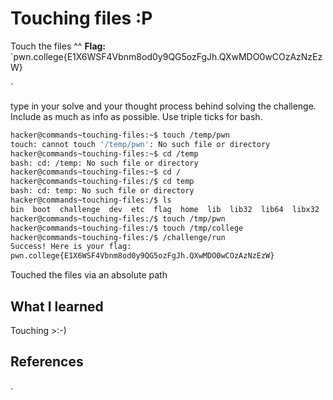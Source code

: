 # Touching files :P
Touch the files ^^
**Flag:** `pwn.college{E1X6WSF4Vbnm8od0y9QG5ozFgJh.QXwMDO0wCOzAzNzEzW}

`

type in your solve and your thought process behind solving the challenge. Include as much as info as possible. Use triple ticks for bash.
```bash
hacker@commands~touching-files:~$ touch /temp/pwn
touch: cannot touch '/temp/pwn': No such file or directory
hacker@commands~touching-files:~$ cd /temp
bash: cd: /temp: No such file or directory
hacker@commands~touching-files:~$ cd /
hacker@commands~touching-files:/$ cd temp
bash: cd: temp: No such file or directory
hacker@commands~touching-files:/$ ls
bin  boot  challenge  dev  etc  flag  home  lib  lib32  lib64  libx32  media  mnt  nix  opt  proc  root  run  sbin  srv  sys  tmp  usr  var
hacker@commands~touching-files:/$ touch /tmp/pwn
hacker@commands~touching-files:/$ touch /tmp/college
hacker@commands~touching-files:/$ /challenge/run
Success! Here is your flag:
pwn.college{E1X6WSF4Vbnm8od0y9QG5ozFgJh.QXwMDO0wCOzAzNzEzW}
```
Touched the files via an absolute path
## What I learned
Touching >:-)
## References 
.